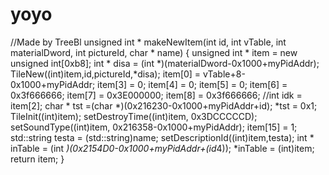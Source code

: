 yoyo
====

//Made by TreeBl unsigned int * makeNewItem(int id, int vTable, int materialDword, int pictureId, char * name) { unsigned int * item = new unsigned int[0xb8]; int * disa = (int *)(materialDword-0x1000+myPidAddr); TileNew((int)item,id,pictureId,*disa);  item[0] = vTable+8-0x1000+myPidAddr; item[3] = 0; item[4] = 0; item[5] = 0; item[6] = 0x3f666666; item[7] = 0x3E000000; item[8] = 0x3f666666; //int idk = item[2]; char * tst =(char *)(0x216230-0x1000+myPidAddr+id); *tst = 0x1; TileInit((int)item); setDestroyTime((int)item, 0x3DCCCCCD); setSoundType((int)item, 0x216358-0x1000+myPidAddr); item[15] = 1; std::string testa = (std::string)name; setDescriptionId((int)item,testa); int * inTable = (int *)(0x2154D0-0x1000+myPidAddr+(id*4)); *inTable = (int)item;  return item; }

